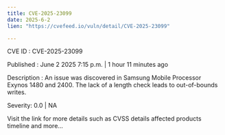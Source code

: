 ```yaml
---
title: CVE-2025-23099
date: 2025-6-2
lien: "https://cvefeed.io/vuln/detail/CVE-2025-23099"

---
```


CVE ID : CVE-2025-23099

Published :  June 2
2025
7:15 p.m. | 1 hour
11 minutes ago

Description : An issue was discovered in Samsung Mobile Processor Exynos 1480 and 2400. The lack of a length check leads to out-of-bounds writes.

Severity: 0.0 | NA

Visit the link for more details
such as CVSS details
affected products
timeline
and more...
